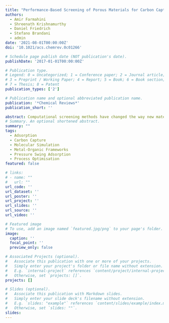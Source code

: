 ```yaml
---
title: "Performance-Based Screening of Porous Materials for Carbon Capture"
authors:
  - Amir Farmahini
  - Shreenath Krishnamurthy
  - Daniel Friedrich
  - Stefano Brandani
  - admin
date: '2021-08-01T00:00:00Z'
doi: '10.1021/acs.chemrev.0c01266'

# Schedule page publish date (NOT publication's date).
publishDate: '2017-01-01T00:00:00Z'

# Publication type.
# Legend: 0 = Uncategorized; 1 = Conference paper; 2 = Journal article;
# 3 = Preprint / Working Paper; 4 = Report; 5 = Book; 6 = Book section;
# 7 = Thesis; 8 = Patent
publication_types: ['2']

# Publication name and optional abbreviated publication name.
publication: '*Chemical Reviews*'
publication_short: ''

abstract: Computational screening methods have changed the way new materials and processes are discovered and designed. For adsorption-based gas separations and carbon capture, recent efforts have been directed toward the development of multiscale and performance-based screening workflows where we can go from the atomistic structure of an adsorbent to its equilibrium and transport properties at different scales, and eventually to its separation performance at the process level. The objective of this work is to review the current status of this new approach, discuss its potential and impact on the field of materials screening, and highlight the challenges that limit its application. We compile and introduce all the elements required for the development, implementation, and operation of multiscale workflows, hence providing a useful practical guide and a comprehensive source of reference to the scientific communities who work in this area. Our review includes information about available materials databases, state-of-the-art molecular simulation and process modeling tools, and a complete catalogue of data and parameters that are required at each stage of the multiscale screening. We thoroughly discuss the challenges associated with data availability, consistency of the models, and reproducibility of the data and, finally, propose new directions for the future of the field.
# Summary. An optional shortened abstract.
summary: ""
tags:
  - Adsorption
  - Carbon Capture
  - Molecular Simulation 
  - Metal-Organic Frameworks
  - Pressure Swing Adsorption
  - Process Optimisation
featured: false

# links:
# - name: ""
#   url: ""
url_code: ''
url_dataset: ''
url_poster: ''
url_project: ''
url_slides: ''
url_source: ''
url_video: ''

# Featured image
# To use, add an image named `featured.jpg/png` to your page's folder.
image:
  caption: ''
  focal_point: ''
  preview_only: false

# Associated Projects (optional).
#   Associate this publication with one or more of your projects.
#   Simply enter your project's folder or file name without extension.
#   E.g. `internal-project` references `content/project/internal-project/index.md`.
#   Otherwise, set `projects: []`.
projects: []

# Slides (optional).
#   Associate this publication with Markdown slides.
#   Simply enter your slide deck's filename without extension.
#   E.g. `slides: "example"` references `content/slides/example/index.md`.
#   Otherwise, set `slides: ""`.
slides:
---
```


